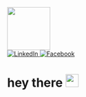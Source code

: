 
<IMG SRC="https://media.giphy.com/media/fvx95jkua5th3YeThr/giphy.gif" width="100"/>
</div>

<div id="badges">
<a href="https://www.linkedin.com/in/samukelisiwe-sibisi-5425bb22a">
<IMG SRC="https://img.shields.io/badge/LinkedIn-blue?style=for-the-badge&logo=LinkedIn&logo color=white" alt=LinkedIn Badge"/>
</a>
<a href="your-Facebook-URL">
<IMG SRC="https://img.shields.io/badge/Facebook-blue?style=for-the-badge&logo=Facebook&logo color=white" alt=Facebook Badge"/>
</a>

<div>
 <id="badge">
<IMG SRC="https://komarev.com/ghpvc/? username=Samukeloh&style=flat-square&color=blue" alt=""/>

<h1>
hey there
<IMG SRC="https://media.giphy.com/media/hvRJLFzcasrR4ia7z/Giphy.gif" width="30px"/>
